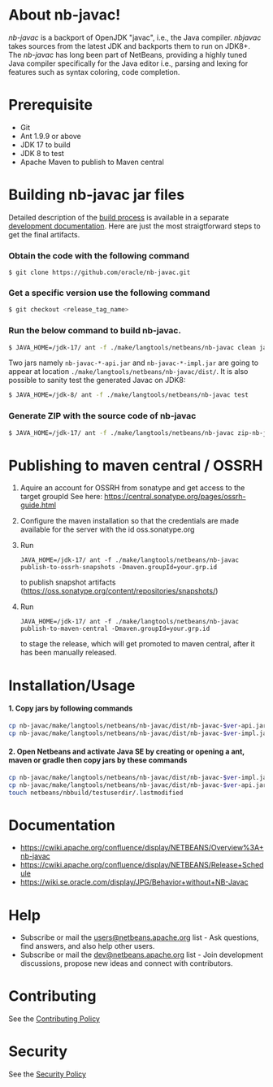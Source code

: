 # About nb-javac!
_nb-javac_ is a backport of OpenJDK "javac", i.e., the Java compiler. _nbjavac_
takes sources from the latest JDK and backports them to run on JDK8+.
The _nb-javac_ has long been part of NetBeans, providing a highly tuned Java compiler
specifically for the Java editor i.e., parsing and lexing for features
such as syntax coloring, code completion. 

# Prerequisite
  - Git
  - Ant 1.9.9 or above
  - JDK 17 to build
  - JDK 8 to test
  - Apache Maven to publish to Maven central

# Building nb-javac jar files

Detailed description of the [build process](BUILD.md) is available in a
separate [development documentation](BUILD.md). Here are just
the most straigtforward steps to get the final artifacts.

### Obtain the code with the following command

```
$ git clone https://github.com/oracle/nb-javac.git
```

### Get a specific version use the following command

```bash
$ git checkout <release_tag_name> 
```

### Run the below command to build nb-javac.

```bash
$ JAVA_HOME=/jdk-17/ ant -f ./make/langtools/netbeans/nb-javac clean jar
```

Two jars namely `nb-javac-*-api.jar` and `nb-javac-*-impl.jar` are going to appear
at location `./make/langtools/netbeans/nb-javac/dist/`. It is also possible to
sanity test the generated Javac on JDK8:
```bash
$ JAVA_HOME=/jdk-8/ ant -f ./make/langtools/netbeans/nb-javac test
```

### Generate ZIP with the source code of nb-javac

```bash
$ JAVA_HOME=/jdk-17/ ant -f ./make/langtools/netbeans/nb-javac zip-nb-javac-sources
```

# Publishing to maven central / OSSRH

1. Aquire an account for OSSRH from sonatype and get access to the target groupId
   See here: https://central.sonatype.org/pages/ossrh-guide.html

2. Configure the maven installation so that the credentials are made available
   for the server with the id oss.sonatype.org

3. Run
   ```
   JAVA_HOME=/jdk-17/ ant -f ./make/langtools/netbeans/nb-javac publish-to-ossrh-snapshots -Dmaven.groupId=your.grp.id
   ```
   to publish snapshot artifacts (https://oss.sonatype.org/content/repositories/snapshots/)

4. Run
   ```
   JAVA_HOME=/jdk-17/ ant -f ./make/langtools/netbeans/nb-javac publish-to-maven-central -Dmaven.groupId=your.grp.id
   ```
   to stage the release, which will get promoted to maven central, after it has
   been manually released.

# Installation/Usage

#### 1. Copy jars by following commands

```bash
cp nb-javac/make/langtools/netbeans/nb-javac/dist/nb-javac-$ver-api.jar netbeans/java/libs.javacapi/external/nb-javac-$ver-api.jar
cp nb-javac/make/langtools/netbeans/nb-javac/dist/nb-javac-$ver-impl.jar netbeans/java/libs.javacimpl/external/nb-javac-$ver-impl.jar
```

#### 2. Open Netbeans and activate Java SE by creating or opening a ant, maven or gradle then copy jars by these commands

```bash
cp nb-javac/make/langtools/netbeans/nb-javac/dist/nb-javac-$ver-impl.jar netbeans/nbbuild/testuserdir/modules/ext/nb-javac-$ver-impl.jar
cp nb-javac/make/langtools/netbeans/nb-javac/dist/nb-javac-$ver-api.jar netbeans/nbbuild/testuserdir/modules/ext/nb-javac-$ver-api.jar
touch netbeans/nbbuild/testuserdir/.lastmodified
```

# Documentation 

- https://cwiki.apache.org/confluence/display/NETBEANS/Overview%3A+nb-javac
- https://cwiki.apache.org/confluence/display/NETBEANS/Release+Schedule
- https://wiki.se.oracle.com/display/JPG/Behavior+without+NB-Javac

# Help
- Subscribe or mail the users@netbeans.apache.org list - Ask questions, find answers, and also help other users.
- Subscribe or mail the dev@netbeans.apache.org list - Join development discussions, propose new ideas and connect with contributors.

# Contributing
See the  [Contributing Policy](./CONTRIBUTING.md)

# Security
See the  [Security Policy](./SECURITY.md)
